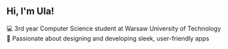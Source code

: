 ## Hi, I'm Ula! <br>
💻 3rd year Computer Science student at Warsaw University of Technology <br>
🎨 Passionate about designing and developing sleek, user-friendly apps <br>

